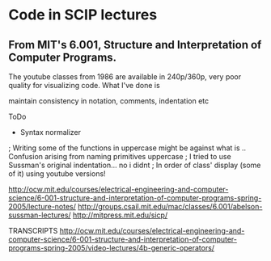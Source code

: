 
Code in SCIP lectures
=====================

## From MIT's 6.001, Structure and Interpretation of Computer Programs.

The youtube classes from 1986 are available in 240p/360p, very poor quality for visualizing code.
What I've done is 

maintain consistency in notation, comments, indentation etc

ToDo
- Syntax normalizer

; Writing some of the functions in uppercase might be against what is .. Confusion arising from naming primitives uppercase
; I tried to use Sussman's original indentation... no i didnt
; In order of class' display (some of it)
using youtube versions!

http://ocw.mit.edu/courses/electrical-engineering-and-computer-science/6-001-structure-and-interpretation-of-computer-programs-spring-2005/lecture-notes/
http://groups.csail.mit.edu/mac/classes/6.001/abelson-sussman-lectures/
http://mitpress.mit.edu/sicp/

TRANSCRIPTS
http://ocw.mit.edu/courses/electrical-engineering-and-computer-science/6-001-structure-and-interpretation-of-computer-programs-spring-2005/video-lectures/4b-generic-operators/